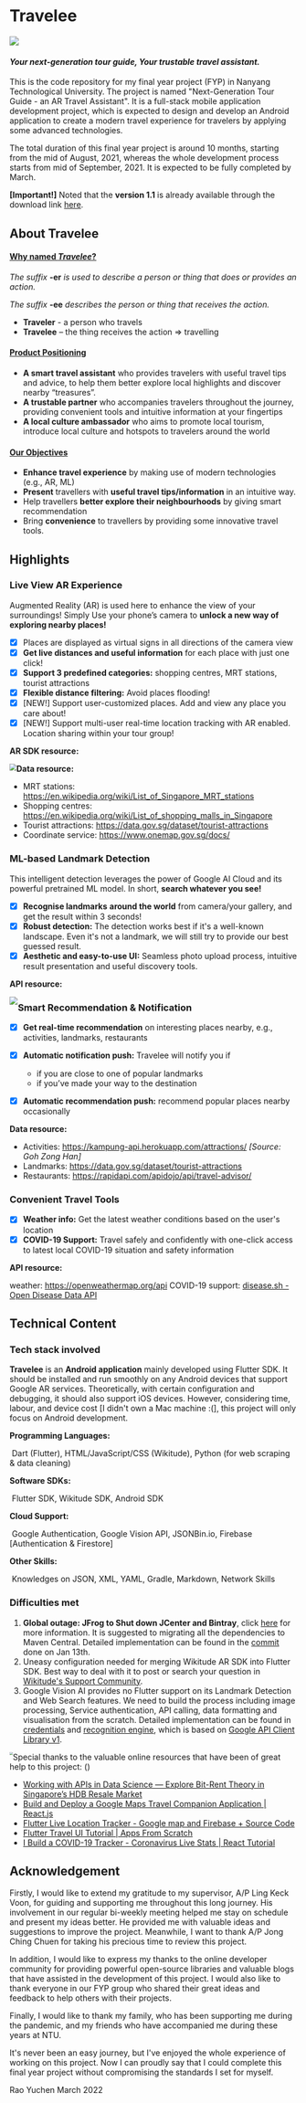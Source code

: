 # Travelee

<img src="./assets/images/banner.png" style="zoom:100%;" />

#### *Your next-generation tour guide, Your trustable travel assistant.*

This is the code repository for my final year project (FYP) in Nanyang Technological University. The project is named "Next-Generation Tour Guide - an AR Travel Assistant". It is a full-stack mobile application development project, which is expected to design and develop an Android application to create a modern travel experience for travelers by applying some advanced technologies.

The total duration of this final year project is around 10 months, starting from the mid of August, 2021, whereas the whole development process starts from mid of September, 2021. It is expected to be fully completed by March.

**[Important!]** Noted that the **version 1.1** is already available through the download link [here](https://github.com/ycrao573/ar-tour-guide-fyp).

## About Travelee

#### <u>Why named *Travelee*?</u>

*The suffix* **-er** *is used to describe a person or thing that does or provides an action.*

*The suffix* **-ee** *describes the person or thing that receives the action.*

- **Traveler** - a person who travels
- **Travelee** – the thing receives the action => travelling

#### <u>Product Positioning</u>

- **A smart travel assistant** who provides travelers with useful travel tips and advice, to help them better explore local highlights and discover nearby “treasures”.
- **A trustable partner** who accompanies travelers throughout the journey, providing convenient tools and intuitive information at your fingertips
- **A local culture ambassador** who aims to promote local tourism, introduce local culture and hotspots to travelers around the world

#### <u>Our Objectives</u>

- **Enhance travel experience** by making use of modern technologies (e.g., AR, ML) 
- **Present** travellers with **useful travel tips/information** in an intuitive way.
- Help travellers **better explore their neighbourhoods** by giving smart recommendation
- Bring **convenience** to travellers by providing some innovative travel tools.

## Highlights

### **Live View AR Experience**

Augmented Reality (AR) is used here to enhance the view of your surroundings! Simply Use your phone’s camera to **unlock a new way of exploring nearby places!**

- [x] Places are displayed as virtual signs in all directions of the camera view
- [x] **Get live distances and useful information** for each place with just one click!
- [x] **Support 3 predefined categories:** shopping centres, MRT stations, tourist attractions
- [x] **Flexible distance filtering:** Avoid places flooding!
- [x] [NEW!] Support user-customized places. Add and view any place you care about!
- [x] [NEW!] Support multi-user real-time location tracking with AR enabled. Location sharing within your tour group! 

**AR SDK resource:**

<img src="./assets/images/wikitude.jpg" style="zoom:75%; float: left" />

**Data resource:**

- MRT stations: https://en.wikipedia.org/wiki/List_of_Singapore_MRT_stations
- Shopping centres: https://en.wikipedia.org/wiki/List_of_shopping_malls_in_Singapore
- Tourist attractions: https://data.gov.sg/dataset/tourist-attractions
- Coordinate service: https://www.onemap.gov.sg/docs/

### **ML-based Landmark Detection**

This intelligent detection leverages the power of Google AI Cloud and its powerful pretrained ML model. In short, **search whatever you see!**

- [x] **Recognise landmarks** **around the world** from camera/your gallery, and get the result within 3 seconds!
- [x] **Robust detection:** The detection works best if it's a well-known landscape. Even it's not a landmark, we will still try to provide our best guessed result.
- [x] **Aesthetic and easy-to-use UI:** Seamless photo upload process, intuitive result presentation and useful discovery tools.

**API resource:**

<img src="./assets/images/google3.png" style="zoom:90%; float: left" />

### **Smart Recommendation & Notification**

- [x] **Get real-time recommendation** on interesting places nearby, e.g., activities, landmarks, restaurants
- [x] **Automatic notification push:** Travelee will notify you if
  - if you are close to one of popular landmarks
  - if you’ve made your way to the destination

- [x] **Automatic recommendation push:** recommend popular places nearby occasionally

**Data resource:**

- Activities: https://kampung-api.herokuapp.com/attractions/ *[Source: Goh Zong Han]*
- Landmarks: https://data.gov.sg/dataset/tourist-attractions
- Restaurants: https://rapidapi.com/apidojo/api/travel-advisor/

### **Convenient Travel Tools**

- [x] **Weather info:** Get the latest weather conditions based on the user's location
- [x] **COVID-19 Support:** Travel safely and confidently with one-click access to latest local COVID-19 situation and safety information

**API resource:**

weather: https://openweathermap.org/api
COVID-19 support: [disease.sh - Open Disease Data API](https://corona.lmao.ninja/)

## Technical Content

### Tech stack involved

**Travelee** is an **Android application** mainly developed using Flutter SDK. It should be installed and run smoothly on any Android devices that support Google AR services. Theoretically, with certain configuration and debugging, it should also support iOS devices. However, considering time, labour, and device cost [I didn't own a Mac machine :(], this project will only focus on Android development.

**Programming Languages:**

​	Dart (Flutter), HTML/JavaScript/CSS (Wikitude), Python (for web scraping & data cleaning)

**Software SDKs:**

​	Flutter SDK, Wikitude SDK, Android SDK

**Cloud Support:**

​	Google Authentication, Google Vision API, JSONBin.io, Firebase [Authentication & Firestore]

**Other Skills:**

​	Knowledges on JSON, XML, YAML, Gradle, Markdown, Network Skills

### Difficulties met

1. **Global outage: JFrog to Shut down JCenter and Bintray**, click [here](https://www.infoq.com/news/2021/02/jfrog-jcenter-bintray-closure/) for more information. It is suggested to migrating all the dependencies to Maven Central. Detailed implementation can be found in the [commit](https://github.com/ycrao573/ar-tour-guide-fyp/commit/278571d765fa33948a1684f7ce9dfe4a143c0d23#diff-197b190e4a3512994d2cebed8aff5479ff88e136b8cc7a4b148ec9c3945bd65a) done on Jan 13th.
2. Uneasy configuration needed for merging Wikitude AR SDK into Flutter SDK. Best way to deal with it to post or search your question in [Wikitude's Support Community](https://support.wikitude.com/support/home).
3. Google Vision AI provides no Flutter support on its Landmark Detection and Web Search features. We need to build the process including image processing, Service authentication, API calling, data formatting and visualisation from the scratch. Detailed implementation can be found in [credentials](https://github.com/ycrao573/ar-tour-guide-fyp/blob/master/lib/pages/credentials.dart) and [recognition engine](https://github.com/ycrao573/ar-tour-guide-fyp/blob/master/lib/pages/recognize.dart), which is based on [Google API Client Library v1](https://developers.google.com/api-client-library).

<img src="./assets/images/workflow.jpg" style="zoom: 36%; float: left;" />

Special thanks to the valuable online resources that have been of great help to this project: ()

- [Working with APIs in Data Science — Explore Bit-Rent Theory in Singapore’s HDB Resale Market](https://towardsdatascience.com/working-with-apis-in-data-science-explore-bit-rent-theory-in-singapores-hdb-resale-market-d7760fdfc601)
- [Build and Deploy a Google Maps Travel Companion Application | React.js](https://www.youtube.com/watch?v=UKdQjQX1Pko)
- [Flutter Live Location Tracker - Google map and Firebase + Source Code](https://youtu.be/Uz49GlqJ7m4)
- [Flutter Travel UI Tutorial | Apps From Scratch](https://youtu.be/CSa6Ocyog4U)
- [I Build a COVID-19 Tracker - Coronavirus Live Stats | React Tutorial](https://youtu.be/mhA11RJMHEM)

## Acknowledgement

Firstly, I would like to extend my gratitude to my supervisor, A/P Ling Keck Voon, for guiding and supporting me throughout this long journey. His involvement in our regular bi-weekly meeting helped me stay on schedule and present my ideas better. He provided me with valuable ideas and suggestions to improve the project. Meanwhile, I want to thank A/P Jong Ching Chuen for taking his precious time to review this project.

In addition, I would like to express my thanks to the online developer community for providing powerful open-source libraries and valuable blogs that have assisted in the development of this project. I would also like to thank everyone in our FYP group who shared their great ideas and feedback to help others with their projects.

Finally, I would like to thank my family, who has been supporting me during the pandemic, and my friends who have accompanied me during these years at NTU.

It's never been an easy journey, but I've enjoyed the whole experience of working on this project. Now I can proudly say that I could complete this final year project without compromising the standards I set for myself.

Rao Yuchen
March 2022
